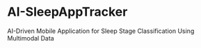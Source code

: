 # AI-SleepAppTracker
AI-Driven Mobile Application for Sleep Stage Classification Using Multimodal Data
